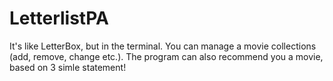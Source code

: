 # LetterlistPA
It's like LetterBox, but in the terminal. You can manage a movie collections (add, remove, change etc.). The program can also recommend you a movie, based on 3 simle statement!
